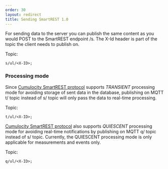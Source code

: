 ```yaml
---
order: 30
layout: redirect
title: Sending SmartREST 1.0
---
```


For sending data to the server you can publish the same content as you would POST to the SmartREST endpoint /s.
The X-Id header is part of the topic the client needs to publish on.

Topic:
```
s/ul/<X-ID>;
```

### Processing mode

Since [Cumulocity SmartREST protocol](/guides/reference/smartrest) supports *TRANSIENT* processing mode for avoiding storage of sent data in the database, publishing on MQTT t/ topic instead of s/ topic will only pass the data to real-time processing.

Topic:
```
t/ul/<X-ID>;
``` 

[Cumulocity SmartREST protocol](/guides/reference/smartrest) also supports *QUIESCENT* processing mode for avoiding real-time notifications by publishing on MQTT q/ topic instead of s/ topic. Currently, the QUIESCENT processing mode is only applicable for measurements and events only.

Topic:
```
q/ul/<X-ID>;
```